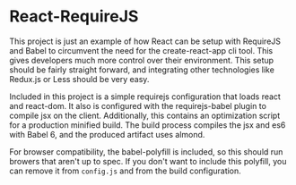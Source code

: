 # React-RequireJS
This project is just an example of how React can be setup with RequireJS and Babel to circumvent the need
for the create-react-app cli tool. This gives developers much more control over their environment. This
setup should be fairly straight forward, and integrating other technologies like Redux.js or Less should be
very easy.

Included in this project is a simple requirejs configuration that loads react and react-dom. It also is configured
with the requirejs-babel plugin to compile jsx on the client. Additionally, this contains an optimization script for
a production minified build. The build process compiles the jsx and es6 with Babel 6, and the produced artifact
uses almond.

For browser compatibility, the babel-polyfill is included, so this should run browers that aren't up to spec. If you
don't want to include this polyfill, you can remove it from `config.js` and from the build configuration.